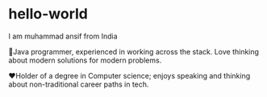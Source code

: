 # hello-world

I am muhammad ansif from India

🤸Java programmer, experienced in working across the stack. Love thinking about modern solutions for modern problems.

❤️Holder of a degree in Computer science; enjoys speaking and thinking about non-traditional career paths in tech.
